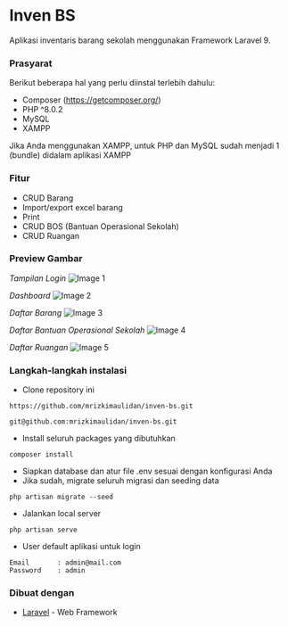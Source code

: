 # Inven BS

Aplikasi inventaris barang sekolah menggunakan Framework Laravel 9.

### Prasyarat

Berikut beberapa hal yang perlu diinstal terlebih dahulu:

-   Composer (https://getcomposer.org/)
-   PHP ^8.0.2
-   MySQL
-   XAMPP

Jika Anda menggunakan XAMPP, untuk PHP dan MySQL sudah menjadi 1 (bundle) didalam aplikasi XAMPP

### Fitur

-   CRUD Barang
-   Import/export excel barang
-   Print
-   CRUD BOS (Bantuan Operasional Sekolah)
-   CRUD Ruangan

### Preview Gambar

_Tampilan Login_
![Image 1](https://i.imgur.com/RsiRp1O.png)

_Dashboard_
![Image 2](https://i.imgur.com/Rf1yOGY.png)

_Daftar Barang_
![Image 3](https://i.imgur.com/FZa1VKv.png)

_Daftar Bantuan Operasional Sekolah_
![Image 4](https://i.imgur.com/kPG2KK2.png)

_Daftar Ruangan_
![Image 5](https://i.imgur.com/xGncl4B.png)

### Langkah-langkah instalasi

-   Clone repository ini

```
https://github.com/mrizkimaulidan/inven-bs.git
```

```
git@github.com:mrizkimaulidan/inven-bs.git
```

-   Install seluruh packages yang dibutuhkan

```
composer install
```

-   Siapkan database dan atur file .env sesuai dengan konfigurasi Anda
-   Jika sudah, migrate seluruh migrasi dan seeding data

```
php artisan migrate --seed
```

-   Jalankan local server

```
php artisan serve
```

-   User default aplikasi untuk login

```
Email       : admin@mail.com
Password    : admin
```

### Dibuat dengan

-   [Laravel](https://laravel.com) - Web Framework

